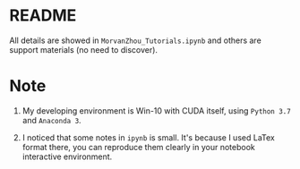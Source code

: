 # README

All details are showed in `MorvanZhou_Tutorials.ipynb` and others are support materials (no need to discover).

# Note

1. My developing environment is Win-10 with CUDA itself, using `Python 3.7` and `Anaconda 3`.

2. I noticed that some notes in `ipynb` is small. It's because I used LaTex format there, you can reproduce them clearly in your notebook interactive environment.
